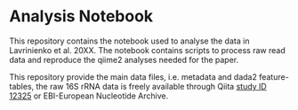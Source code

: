 # Analysis Notebook

This repository contains the notebook used to analyse the data in Lavrinienko et al. 20XX. The notebook contains scripts to process raw read data and reproduce the qiime2 analyses needed for the paper.

This repository provide the main data files, i.e. metadata and dada2 feature-tables, the raw 16S rRNA data is freely available through Qiita [study ID 12325](https://qiita.ucsd.edu/study/description/12325) or EBI-European Nucleotide Archive.
